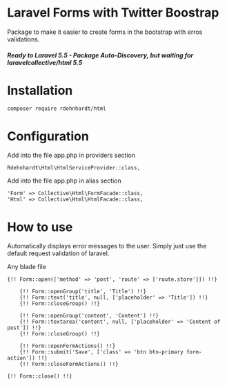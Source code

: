 # Laravel Forms with Twitter Boostrap

Package to make it easier to create forms in the bootstrap with erros validations.

##### Ready to Laravel 5.5 - Package Auto-Discovery, but waiting for laravelcollective/html 5.5

# Installation
```
composer require rdehnhardt/html
```

# Configuration
Add into the file app.php in providers section 
```
Rdehnhardt\Html\HtmlServiceProvider::class,
```

Add into the file app.php in alias section 
```
'Form' => Collective\Html\FormFacade::class,
'Html' => Collective\Html\HtmlFacade::class,
```

# How to use

Automatically displays error messages to the user. Simply just use the default request validation of laravel.

Any blade file
```
{!! Form::open(['method' => 'post', 'route' => ['route.store']]) !!}

    {!! Form::openGroup('title', 'Title') !!}
    {!! Form::text('title', null, ['placeholder' => 'Title']) !!}
    {!! Form::closeGroup() !!}
    
    {!! Form::openGroup('content', 'Content') !!}
    {!! Form::textarea('content', null, ['placeholder' => 'Content of post']) !!}
    {!! Form::closeGroup() !!}
    
    {!! Form::openFormActions() !!}
    {!! Form::submit('Save', ['class' => 'btn btn-primary form-action']) !!}
    {!! Form::closeFormActions() !!}

{!! Form::close() !!}
```
